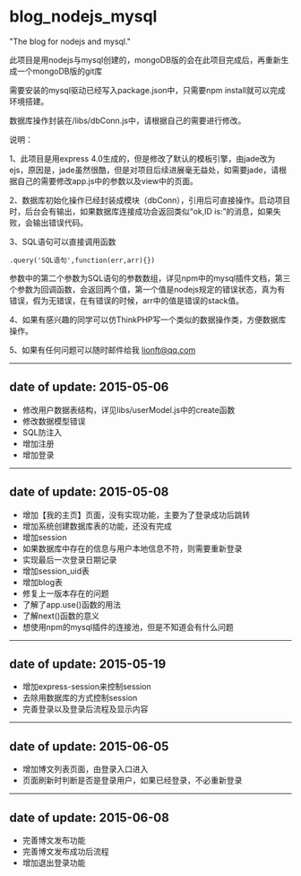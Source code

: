 # blog_nodejs_mysql

"The blog for nodejs and mysql."

此项目是用nodejs与mysql创建的，mongoDB版的会在此项目完成后，再重新生成一个mongoDB版的git库

需要安装的mysql驱动已经写入package.json中，只需要npm install就可以完成环境搭建。

数据库操作封装在/libs/dbConn.js中，请根据自己的需要进行修改。

说明：

1、此项目是用express 4.0生成的，但是修改了默认的模板引擎，由jade改为ejs，原因是，jade虽然很酷，但是对项目后续进展毫无益处，如需要jade，请根据自己的需要修改app.js中的参数以及view中的页面。

2、数据库初始化操作已经封装成模块（dbConn），引用后可直接操作。启动项目时，后台会有输出，如果数据库连接成功会返回类似“ok,ID is:”的消息，如果失败，会输出错误代码。

3、SQL语句可以直接调用函数

```
.query('SQL语句',function(err,arr){})
```

参数中的第二个参数为SQL语句的参数数组，详见npm中的mysql插件文档，第三个参数为回调函数，会返回两个值，第一个值是nodejs规定的错误状态，真为有错误，假为无错误，在有错误的时候，arr中的值是错误的stack值。

4、如果有感兴趣的同学可以仿ThinkPHP写一个类似的数据操作类，方便数据库操作。

5、如果有任何问题可以随时邮件给我 lionft@qq.com

***
date of update: 2015-05-06
---

+ 修改用户数据表结构，详见libs/userModel.js中的create函数
+ 修改数据模型错误
+ SQL防注入
+ 增加注册
+ 增加登录

***
date of update: 2015-05-08
---

+ 增加【我的主页】页面，没有实现功能，主要为了登录成功后跳转
+ 增加系统创建数据库表的功能，还没有完成
+ 增加session
+ 如果数据库中存在的信息与用户本地信息不符，则需要重新登录
+ 实现最后一次登录日期记录
+ 增加session_uid表
+ 增加blog表
+ 修复上一版本存在的问题
+ 了解了app.use()函数的用法
+ 了解next()函数的意义
+ 想使用npm的mysql插件的连接池，但是不知道会有什么问题

***
date of update: 2015-05-19
---
+ 增加express-session来控制session
+ 去除用数据库的方式控制session
+ 完善登录以及登录后流程及显示内容

***
date of update: 2015-06-05
---
+ 增加博文列表页面，由登录入口进入
+ 页面刷新时判断是否是登录用户，如果已经登录，不必重新登录

***
date of update: 2015-06-08
---
+ 完善博文发布功能
+ 完善博文发布成功后流程
+ 增加退出登录功能

